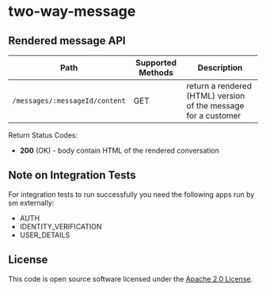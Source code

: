 # two-way-message

## Rendered message API

| Path                                   | Supported Methods | Description                                                    |
|----------------------------------------|-------------------|----------------------------------------------------------------|
| `/messages/:messageId/content`         | GET               | return a rendered (HTML) version of the message for a customer |

Return Status Codes:
- **200** (OK) - body contain HTML of the rendered conversation

## Note on Integration Tests

For integration tests to run successfully you need the following apps run by sm externally:
 - AUTH
 - IDENTITY_VERIFICATION
 - USER_DETAILS

## License
This code is open source software licensed under the [Apache 2.0 License]("http://www.apache.org/licenses/LICENSE-2.0.html").

